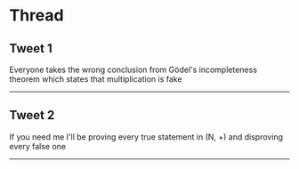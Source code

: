 # Thread

## Tweet 1

Everyone takes the wrong conclusion from Gödel's incompleteness theorem which states that multiplication is fake

---

## Tweet 2

If you need me I'll be proving every true statement in (N, +) and disproving every false one

---

